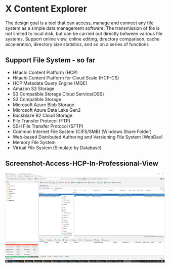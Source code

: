 # X Content Explorer
The design goal is a tool that can access, manage and connect any file system as a simple data management software. The transmission of file is not limited to local disk, but can be carried out directly between various file systems.
Support online view, online editing, directory comparison, cache acceleration, directory size statistics, and so on a series of functions

## Support File System - so far
 + Hitachi Content Platform (HCP)
 + Hitachi Content Platform for Cloud Scale (HCP-CS)
 + HCP Metadata Query Engine (MQE)
 + Amazon S3 Storage
 + S3 Compatible Storage Cloud Service(OSS)
 + S3 Compatible Storage
 + Microsoft Azure Blob Storage
 + Microsoft Azure Data Lake Gen2
 + Backblaze B2 Cloud Storage
 + File Transfer Protocol (FTP)
 + SSH File Transfer Protocol (SFTP)
 + Common Internet File System (CIFS/SMB) (Windows Share Folder)
 + Web-based Distributed Authoring and Versioning File System (WebDav)
 + Memory File System
 + Virtual File System (Simulate by Database)
 
## Screenshot-Access-HCP-In-Professional-View
![Screenshot-Access-HCP](screenshots/Screenshot-Access-HCP.png)
